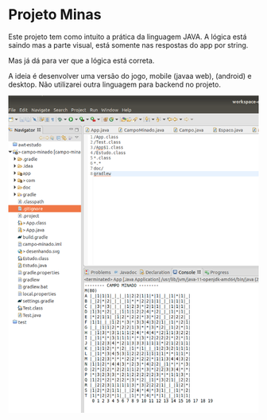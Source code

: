 # Projeto Minas 

Este projeto tem como intuito a prática da linguagem JAVA. A lógica está saindo
mas a parte visual, está somente nas respostas do app por string.

Mas já dá para ver que a lógica está correta.

A ideia é desenvolver uma versão do jogo, mobile (javaa web), (android) e desktop. 
Não utilizarei outra linguagem para backend no projeto.

![preview da imagem](versao-atuao-projeto-github.png)